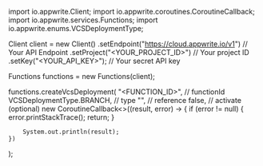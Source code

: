 import io.appwrite.Client;
import io.appwrite.coroutines.CoroutineCallback;
import io.appwrite.services.Functions;
import io.appwrite.enums.VCSDeploymentType;

Client client = new Client()
    .setEndpoint("https://cloud.appwrite.io/v1") // Your API Endpoint
    .setProject("<YOUR_PROJECT_ID>") // Your project ID
    .setKey("<YOUR_API_KEY>"); // Your secret API key

Functions functions = new Functions(client);

functions.createVcsDeployment(
    "<FUNCTION_ID>", // functionId
    VCSDeploymentType.BRANCH, // type
    "<REFERENCE>", // reference
    false, // activate (optional)
    new CoroutineCallback<>((result, error) -> {
        if (error != null) {
            error.printStackTrace();
            return;
        }

        System.out.println(result);
    })
);


